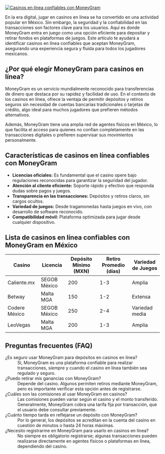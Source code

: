 [![Casinos en línea confiables con MoneyGram](https://123-caf.pages.dev/gitsignup.png)](https://vrmoo.ru/Bt82HjjY)

<p>En la era digital, jugar en casinos en línea se ha convertido en una actividad popular en México. Sin embargo, la seguridad y la confiabilidad en las transacciones son factores clave para los usuarios. Aquí es donde MoneyGram entra en juego como una opción eficiente para depositar y retirar fondos en plataformas de juegos. Este artículo te ayudará a identificar casinos en línea confiables que aceptan MoneyGram, asegurando una experiencia segura y fluida para todos los jugadores mexicanos.</p>  <h2>¿Por qué elegir MoneyGram para casinos en línea?</h2> <p>MoneyGram es un servicio mundialmente reconocido para transferencias de dinero que destaca por su rapidez y facilidad de uso. En el contexto de los casinos en línea, ofrece la ventaja de permitir depósitos y retiros seguros sin necesidad de cuentas bancarias tradicionales o tarjetas de crédito, algo ideal para muchos jugadores que prefieren métodos alternativos.</p> <p>Además, MoneyGram tiene una amplia red de agentes físicos en México, lo que facilita el acceso para quienes no confían completamente en las transacciones digitales o prefieren supervisar sus movimientos personalmente.</p>  <h2>Características de casinos en línea confiables con MoneyGram</h2> <ul>   <li><strong>Licencias oficiales:</strong> Es fundamental que el casino opere bajo regulaciones reconocidas para garantizar la seguridad del jugador.</li>   <li><strong>Atención al cliente eficiente:</strong> Soporte rápido y efectivo que responda dudas sobre pagos y juegos.</li>   <li><strong>Transparencia en las transacciones:</strong> Depósitos y retiros claros, sin cargos ocultos.</li>   <li><strong>Variedad de juegos:</strong> Desde tragamonedas hasta juegos en vivo, con desarrollo de software reconocido.</li>   <li><strong>Compatibilidad móvil:</strong> Plataforma optimizada para jugar desde cualquier dispositivo.</li> </ul>  <h2>Lista de casinos en línea confiables con MoneyGram en México</h2> <table>   <thead>     <tr>       <th>Casino</th>       <th>Licencia</th>       <th>Depósito Mínimo (MXN)</th>       <th>Retiro Promedio (días)</th>       <th>Variedad de Juegos</th>     </tr>   </thead>   <tbody>     <tr>       <td>Caliente.mx</td>       <td>SEGOB México</td>       <td>200</td>       <td>1-3</td>       <td>Amplia</td>     </tr>     <tr>       <td>Betway</td>       <td>Malta MGA</td>       <td>150</td>       <td>1-2</td>       <td>Extensa</td>     </tr>     <tr>       <td>Codere México</td>       <td>SEGOB México</td>       <td>250</td>       <td>2-4</td>       <td>Variedad media</td>     </tr>     <tr>       <td>LeoVegas</td>       <td>Malta MGA</td>       <td>200</td>       <td>1-3</td>       <td>Amplia</td>     </tr>   </tbody> </table>  <h2>Preguntas frecuentes (FAQ)</h2> <dl>   <dt>¿Es seguro usar MoneyGram para depósitos en casinos en línea?</dt>   <dd>Sí, MoneyGram es una plataforma confiable para realizar transacciones, siempre y cuando el casino en línea también sea regulado y seguro.</dd>    <dt>¿Puedo retirar mis ganancias con MoneyGram?</dt>   <dd>Depende del casino. Algunos permiten retiros mediante MoneyGram, pero es importante verificar esta opción antes de registrarse.</dd>    <dt>¿Cuáles son las comisiones al usar MoneyGram en casinos?</dt>   <dd>Las comisiones pueden variar según el casino y el monto transferido. Generalmente, MoneyGram cobra una tarifa fija por transacción, que el usuario debe consultar previamente.</dd>    <dt>¿Cuánto tiempo tarda en reflejarse un depósito con MoneyGram?</dt>   <dd>Por lo general, los depósitos se acreditan en la cuenta del casino en cuestión de minutos o hasta 24 horas máximas.</dd>    <dt>¿Necesito registrarme en MoneyGram para usarlo en casinos en línea?</dt>   <dd>No siempre es obligatorio registrarse; algunas transacciones pueden realizarse directamente en agentes físicos o plataformas en línea, dependiendo del casino.</dd> </dl>